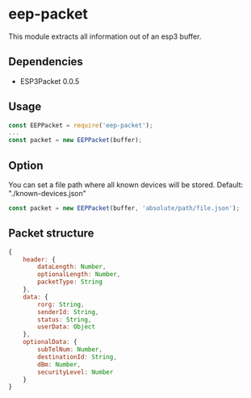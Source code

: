 # eep-packet
This module extracts all information out of an esp3 buffer.

## Dependencies
* ESP3Packet 0.0.5

## Usage
```javascript
const EEPPacket = require('eep-packet');
...
const packet = new EEPPacket(buffer);
```

## Option
You can set a file path where all known devices will be stored.
Default: "./known-devices.json"

```javascript
const packet = new EEPPacket(buffer, 'absolute/path/file.json');
```

## Packet structure
```javascript
{
    header: {
        dataLength: Number,
        optionalLength: Number,
        packetType: String
    },
    data: {
        rorg: String,
        senderId: String,
        status: String,
        userData: Object
    },
    optionalData: {
        subTelNum: Number,
        destinationId: String,
        dBm: Number,
        securityLevel: Number
    }
}
  ```
